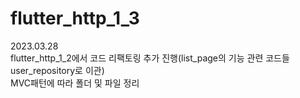 # flutter_http_1_3
2023.03.28</br>
flutter_http_1_2에서 코드 리팩토링 추가 진행(list_page의 기능 관련 코드들 user_repository로 이관)</br>
MVC패턴에 따라 폴더 및 파일 정리</br>
